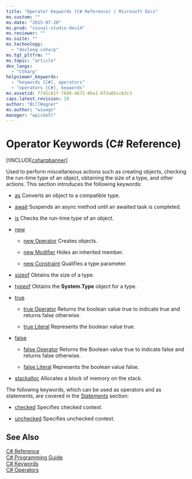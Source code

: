 ```yaml
---
title: "Operator Keywords (C# Reference) | Microsoft Docs"
ms.custom: ""
ms.date: "2015-07-20"
ms.prod: "visual-studio-dev14"
ms.reviewer: ""
ms.suite: ""
ms.technology: 
  - "devlang-csharp"
ms.tgt_pltfrm: ""
ms.topic: "article"
dev_langs: 
  - "CSharp"
helpviewer_keywords: 
  - "keywords [C#], operators"
  - "operators [C#], keywords"
ms.assetid: f745c81f-f8d8-4673-86a1-0f3a85cc63c3
caps.latest.revision: 10
author: "BillWagner"
ms.author: "wiwagn"
manager: "wpickett"
---
```

# Operator Keywords (C# Reference)
[!INCLUDE[csharpbanner](../../../includes/csharpbanner.md)]

Used to perform miscellaneous actions such as creating objects, checking the run-time type of an object, obtaining the size of a type, and other actions. This section introduces the following keywords:  
  
-   [as](../../../csharp/language-reference/keywords/as.md) Converts an object to a compatible type.  
  
-   [await](../../../csharp/language-reference/keywords/await.md) Suspends an async method until an awaited task is completed.  
  
-   [is](../../../csharp/language-reference/keywords/is.md) Checks the run-time type of an object.  
  
-   [new](../../../csharp/language-reference/keywords/new.md)  
  
    -   [new Operator](../../../csharp/language-reference/keywords/new-operator.md) Creates objects.  
  
    -   [new Modifier](../../../csharp/language-reference/keywords/new-modifier.md) Hides an inherited member.  
  
    -   [new Constraint](../../../csharp/language-reference/keywords/new-constraint.md) Qualifies a type parameter.  
  
-   [sizeof](../../../csharp/language-reference/keywords/sizeof.md) Obtains the size of a type.  
  
-   [typeof](../../../csharp/language-reference/keywords/typeof.md) Obtains the **System.Type** object for a type.  
  
-   [true](../../../csharp/language-reference/keywords/true.md)  
  
    -   [true Operator](../../../csharp/language-reference/keywords/true-operator.md) Returns the boolean value true to indicate true and returns false otherwise.  
  
    -   [true Literal](../../../csharp/language-reference/keywords/true-literal.md) Represents the boolean value true.  
  
-   [false](../../../csharp/language-reference/keywords/false.md)  
  
    -   [false Operator](../../../csharp/language-reference/keywords/false-operator.md) Returns the Boolean value true to indicate false and returns false otherwise.  
  
    -   [false Literal](../../../csharp/language-reference/keywords/false-literal.md) Represents the boolean value false.  
  
-   [stackalloc](../../../csharp/language-reference/keywords/stackalloc.md) Allocates a block of memory on the stack.  
  
 The following keywords, which can be used as operators and as statements, are covered in the [Statements](../../../csharp/language-reference/keywords/statement-keywords.md) section:  
  
-   [checked](../../../csharp/language-reference/keywords/checked.md) Specifies checked context.  
  
-   [unchecked](../../../csharp/language-reference/keywords/unchecked.md) Specifies unchecked context.  
  
## See Also  
 [C# Reference](../../../csharp/language-reference/index.md)   
 [C# Programming Guide](../../../csharp/programming-guide/index.md)   
 [C# Keywords](../../../csharp/language-reference/keywords/index.md)   
 [C# Operators](../../../csharp/language-reference/operators/index.md)